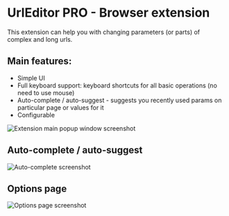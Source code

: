 # UrlEditor PRO - Browser extension

This extension can help you with changing parameters (or parts) of complex and long urls. 

## Main features:
* Simple UI
* Full keyboard support: keyboard shortcuts for all basic operations (no need to use mouse)
* Auto-complete / auto-suggest - suggests you recently used params on particular page or values for it
* Configurable 

![Extension main popup window screenshot](https://github.com/maxwroc/UrlEditorPro/blob/master/UrlEditorPRO/screenshots/screenshot.png)

## Auto-complete / auto-suggest
![Auto-complete screenshot](https://github.com/maxwroc/UrlEditorPro/blob/master/UrlEditorPRO/screenshots/screenshot_autosuggest.png)

## Options page
![Options page screenshot](https://github.com/maxwroc/UrlEditorPro/blob/master/UrlEditorPRO/screenshots/options.png)
